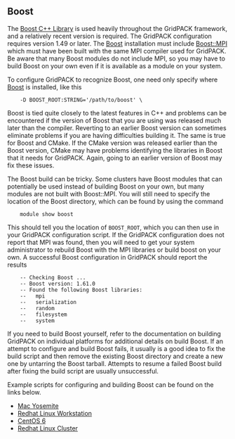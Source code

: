 ## Boost

The [Boost C++ Library](http://www.boost.org/) is used heavily throughout the
GridPACK framework, and a relatively recent version is required.  The GridPACK
configuration requires version 1.49 or later.  The
[Boost](http://www.boost.org/) installation must include
[Boost::MPI](http://www.boost.org/doc/libs/1_53_0/doc/html/mpi.html)
which must have been built with the same MPI compiler used for GridPACK.
Be aware that many Boost modules do not include MPI, so you may have to build
Boost on your own even if it is available as a module on your system.

To configure GridPACK to recognize Boost, one need only specify where
[Boost](http://www.boost.org/) is installed, like this

```
    -D BOOST_ROOT:STRING='/path/to/boost' \
```

Boost is tied quite closely to the latest features in C++ and problems can be
encountered if the version of Boost that you are using was released much later
than the compiler. Reverting to an earlier Boost version can sometimes eliminate
problems if you are having difficulties building it. The same is true for Boost
and CMake. If the CMake version was released earlier than the Boost version,
CMake may have problems identifying the libraries in Boost that it needs for
GridPACK. Again, going to an earlier version of Boost may fix these issues.

The Boost build can be tricky. Some clusters have Boost modules that can
potentially be used instead of building Boost on your own, but many modules are
not built with Boost::MPI. You will still need to specify the location of the
Boost directory, which can be found by using the command

```
    module show boost
```

This should tell you the location of `BOOST_ROOT`, which you can then use
in your GridPACK configuration script. If the GridPACK configuration does not
report that MPI was found, then you will need to get your system administrator
to rebuild Boost with the MPI libraries or build boost on your own. A successful
Boost configuration in GridPACK should report the results

```
    -- Checking Boost ...
    -- Boost version: 1.61.0
    -- Found the following Boost libraries:  
    --   mpi
    --   serialization
    --   random
    --   filesystem
    --   system
```

If you need to build Boost yourself, refer to the documentation on building
GridPACK on individual platforms for additional details on build Boost. If an
attempt to configure and build Boost fails, it usually is a good idea to fix the
build script and then remove the existing Boost directory and create a new one
by untarring the Boost tarball. Attempts to resume a failed Boost build after
fixing the build script are usually unsuccessful.

Example scripts for configuring and building Boost can be found on the links
below.

* [Mac Yosemite ](../DUMMY.md)
* [Redhat Linux Workstation](../DUMMY.md)
* [CentOS 6](../DUMMY.md)
* [Redhat Linux Cluster](../RC_CLUSTER.md)
